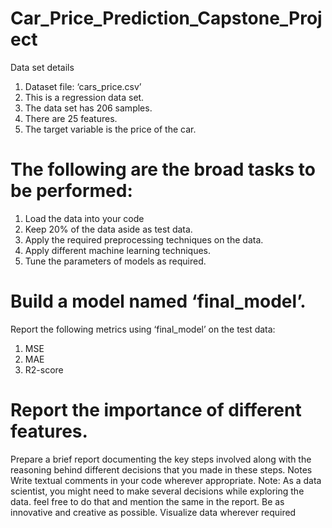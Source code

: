 # Car_Price_Prediction_Capstone_Project
Data set details
1. Dataset file: ‘cars_price.csv’
2. This is a regression data set.
2. The data set has 206 samples.
3. There are 25 features.
4. The target variable is the price of the car.
# The following are the broad tasks to be performed:
1. Load the data into your code
2. Keep 20% of the data aside as test data.
3. Apply the required preprocessing techniques on the data.
4. Apply different machine learning techniques.
5. Tune the parameters of models as required.
# Build a model named ‘final_model’.
Report the following metrics using ‘final_model’ on the test data:
1. MSE
2. MAE
3. R2-score
# Report the importance of different features.
Prepare a brief report documenting the key steps involved along with the reasoning behind different decisions that you made in these steps.
Notes
Write textual comments in your code wherever appropriate.
Note: As a data scientist, you might need to make several decisions while exploring the data.
feel free to do that and mention the same in the report.
Be as innovative and creative as possible. Visualize data wherever required
